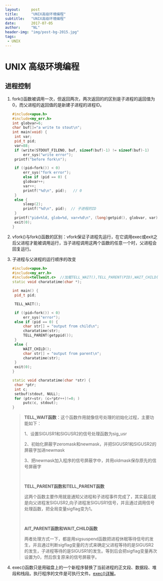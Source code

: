 ```yaml
---
layout:     post
title:      "UNIX高级环境编程"
subtitle:   "UNIX高级环境编程"
date:       2017-07-05
author:     "NL"
header-img: "img/post-bg-2015.jpg"
tags:
 - UNIX
---
```


# UNIX 高级环境编程

## 进程控制

1. fork()函数被调用一次，但返回两次，两次返回的的区别是子进程的返回值为0，而父进程的返回值的是新建子进程的进程ID。

   ```C++
   #include<apue.h>
   #include<my_err.h>
   int globvar=6;
   char buf[]="a write to stout\n";
   int main(void) {
   	int var;
   	pid_t pid;
   	var=88;
   	if (write(STDOUT_FILENO, buf, sizeof(buf)-1) != sizeof(buf)-1)
   		err_sys("write error"); 
   	printf("before fork\n");

   	if ((pid=fork()) < 0)
   		err_sys("fork error");
    	else if (pid == 0) {
   		globvar++;
   		var++;
   		printf("%d\n", pid);   // 0
   	}
   	else {
   		sleep(2);
   		printf("%d\n", pid);  // 子进程的ID
   	}
   	printf("pid=%ld, glob=%d, var=%d\n", (long)getpid(), globvar, var);
   	exit(0);
   }
   ```

2. vfork()与fork()函数的区别：vfork保证子进程先运行，在它调用exec或exit之后父进程才能被调用运行，当子进程调用这两个函数的任意一个时，父进程会回复运行。

3. 子进程与父进程的运行顺序的改变

   ```C++
   #include<apue.h>
   #include<my_err.h>
   #include<tellwait.c>  //加载TELL_WAIT(),TELL_PARENT(PID),WAIT_CHILD()函数;
   static void charatatime(char *);

   int main() {
   	pid_t pid;

   	TELL_WAIT();

   	if ((pid=fork()) < 0)
   		err_sys("error");
   	else if (pid == 0) {
   		char str[] = "output from child\n";
   		charatatime(str);
   		TELL_PARENT(getppid());
   	}
   	else {
   		WAIT_CHILD();
   		char str[] = "output from parent\n";
   		charatatime(str);
   	}
   	exit(0);
   }

   static void charatatime(char *str) {
   	char *ptr;
   	int c;
   	setbuf(stdout, NULL);
   	for (ptr=str; (c=*ptr++)!=0; )
   		putc(c, stdout);
   }
   ```

   > **TELL_WAIT函数**：这个函数作用就像信号处理的初始化过程，主要功能如下：
   >
   > 1、设置SIGUSR1和SIGUSR2的信号处理函数为sig_usr
   >
   > 2、初始化屏蔽字zeromask和newmask，并把SIGUSR1和SIGUSR2的屏蔽字加进newmask
   >
   > 3、把newmask加入程序的信号屏蔽字中，并用oldmask保存原先的信号屏蔽字
   >
   > ​
   >
   > **TELL_PARENT函数和TELL_PARENT函数**
   >
   > 这两个函数主要作用就是通知父进程和子进程事件完成了，其实最后就是向父进程发SIGUSR2,向子进程发SIGUSR1信号，并且通过调用信号处理函数，把全局变量sigflag变为1。
   >
   > ​
   >
   > **AIT_PARENT函数和WAIT_CHILD函数**
   >
   > 两者处理方式一下，都是用sigsuspend函数把进程休眠等待信号的发生，并且通过判断sigflag变量的方式来确定父进程等待的是SIGUSR2的发生，子进程等待的是SIGUSR1的发生。等到后会把sigflag变量再次设置为0，然后恢复原来的信号屏蔽字。

4. exec()函数只是用磁盘上的一个新程序替换了当前进程的正文段、数据段、堆段和栈段。执行程序的文件是可执行文件。[exec()详解](http://blog.csdn.net/wan706364166/article/details/5492898)。

   ​
